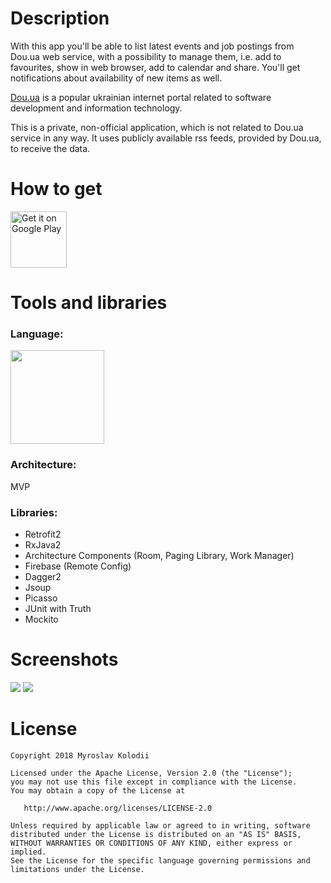 # Description
<p>
  With this app you'll be able to list latest events and job postings from Dou.ua web service, with a possibility to manage them, i.e. add to favourites, show in web browser, add to calendar and share. 
You'll get notifications about availability of new items as well.
  </p>
<p>
  <a href="https://dou.ua" target="_blank">Dou.ua</a> is a popular ukrainian internet portal related to software development and information technology.
</p>
<p>
This is a private, non-official application, which is not related to Dou.ua service in any way.
It uses publicly available rss feeds, provided by Dou.ua, to receive the data.
</p>

# How to get

<div>
  <a href="https://play.google.com/store/apps/details?id=com.unagit.douuajobsevents">
    <img src="https://play.google.com/intl/en_us/badges/images/generic/en-play-badge.png" alt="Get it on Google Play" height="90"/>
  </a>
</div>

# Tools and libraries
### Language:
<img src="https://www.modeso.ch/wp-content/uploads/2018/08/Kotlin-A-New-Programming-Platform-For-Android-Developers.png" width="150" />

### Architecture: 
MVP

### Libraries:
* Retrofit2
* RxJava2
* Architecture Components (Room, Paging Library, Work Manager)
* Firebase (Remote Config)
* Dagger2
* Jsoup
* Picasso
* JUnit with Truth
* Mockito

# Screenshots

<img src="https://user-images.githubusercontent.com/23655108/50688432-c7986b00-1025-11e9-894d-2fef941d5efe.gif" />
<img src="https://user-images.githubusercontent.com/23655108/50688440-cbc48880-1025-11e9-92b7-e7e356dd6fbd.gif" />
  
# License
```
Copyright 2018 Myroslav Kolodii

Licensed under the Apache License, Version 2.0 (the "License");
you may not use this file except in compliance with the License.
You may obtain a copy of the License at

   http://www.apache.org/licenses/LICENSE-2.0

Unless required by applicable law or agreed to in writing, software
distributed under the License is distributed on an "AS IS" BASIS,
WITHOUT WARRANTIES OR CONDITIONS OF ANY KIND, either express or implied.
See the License for the specific language governing permissions and
limitations under the License.
```







